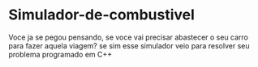# Simulador-de-combustivel
Voce ja se pegou pensando, se voce vai precisar abastecer o seu carro para fazer aquela viagem? se sim esse simulador veio para resolver seu problema programado em C++
